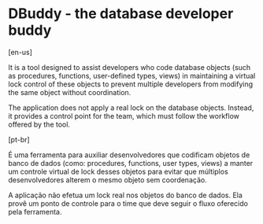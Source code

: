 # DBuddy - the database developer buddy

[en-us]

It is a tool designed to assist developers who code database objects (such as procedures, functions, user-defined types, views) in maintaining a virtual lock control of these objects to prevent multiple developers from modifying the same object without coordination.

The application does not apply a real lock on the database objects. Instead, it provides a control point for the team, which must follow the workflow offered by the tool.


[pt-br]

É uma ferramenta para auxiliar desenvolvedores que codificam objetos de banco de dados (como: procedures, functions, user types, views) a manter um controle virtual de lock desses objetos para evitar que múltiplos desenvolvedores alterem o mesmo objeto sem coordenação.

A aplicação não efetua um lock real nos objetos do banco de dados. Ela provê um ponto de controle para o time que deve seguir o fluxo oferecido pela ferramenta.
